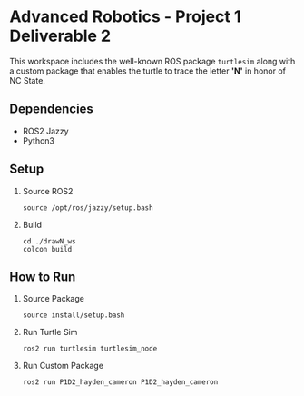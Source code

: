 # Advanced Robotics - Project 1 Deliverable 2
This workspace includes the well-known ROS package `turtlesim` along with a custom package that enables the turtle to trace the letter **'N'** in honor of NC State.

## Dependencies
* ROS2 Jazzy
* Python3

## Setup

1) Source ROS2
    ```
    source /opt/ros/jazzy/setup.bash
    ```

2) Build
    ```
    cd ./drawN_ws
    colcon build
    ```

## How to Run
1) Source Package
    ```
    source install/setup.bash
    ```

2) Run Turtle Sim
    ```
    ros2 run turtlesim turtlesim_node
    ```

3) Run Custom Package
    ```
    ros2 run P1D2_hayden_cameron P1D2_hayden_cameron
    ```